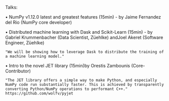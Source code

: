 Talks:

• NumPy v1.12.0 latest and greatest features (15min) - by Jaime Fernandez del Rio (NumPy core developer)

•  Distributed machine learning with Dask and Scikit-Learn (15min) - by Gabriel Krummenbacher (Data Scientist, Züehlke) andJoel Akeret (Software Engineer, Züehlke) 

    "We will be showing how to leverage Dask to distribute the training of a machine learning model."

• Intro to the novel JET library (15min)by Orestis Zambounis (Core-Contributor)

    "The JET library offers a simple way to make Python, and especially NumPy code run substantially faster. This is achieved by transparently converting Python/NumPy operations to performant C++." https://github.com/wolfv/pyjet

